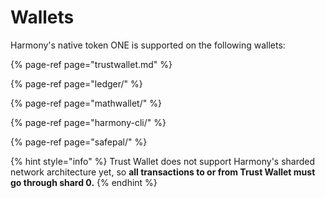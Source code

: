 # Wallets

Harmony's native token ONE is supported on the following wallets:

{% page-ref page="trustwallet.md" %}

{% page-ref page="ledger/" %}

{% page-ref page="mathwallet/" %}

{% page-ref page="harmony-cli/" %}

{% page-ref page="safepal/" %}

{% hint style="info" %}
Trust Wallet does not support Harmony's sharded network architecture yet, so **all transactions to or from Trust Wallet must go through shard 0.**
{% endhint %}


